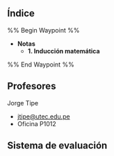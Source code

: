 ## Índice

%% Begin Waypoint %%
- **Notas**
	- **1. Inducción matemática**

%% End Waypoint %%

## Profesores

Jorge Tipe
- jtipe@utec.edu.pe
- Oficina P1012

## Sistema de evaluación
